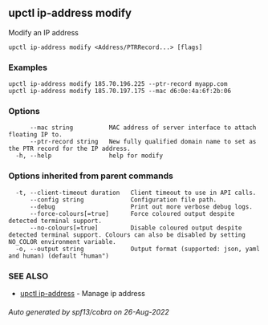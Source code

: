 ## upctl ip-address modify

Modify an IP address

```
upctl ip-address modify <Address/PTRRecord...> [flags]
```

### Examples

```
upctl ip-address modify 185.70.196.225 --ptr-record myapp.com
upctl ip-address modify 185.70.197.175 --mac d6:0e:4a:6f:2b:06
```

### Options

```
      --mac string          MAC address of server interface to attach floating IP to.
      --ptr-record string   New fully qualified domain name to set as the PTR record for the IP address.
  -h, --help                help for modify
```

### Options inherited from parent commands

```
  -t, --client-timeout duration   Client timeout to use in API calls.
      --config string             Configuration file path.
      --debug                     Print out more verbose debug logs.
      --force-colours[=true]      Force coloured output despite detected terminal support.
      --no-colours[=true]         Disable coloured output despite detected terminal support. Colours can also be disabled by setting NO_COLOR environment variable.
  -o, --output string             Output format (supported: json, yaml and human) (default "human")
```

### SEE ALSO

* [upctl ip-address](upctl_ip-address.md)	 - Manage ip address

###### Auto generated by spf13/cobra on 26-Aug-2022
